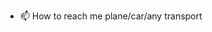 - 📫 How to reach me plane/car/any transport

<!---
DaftGits/DaftGits is a ✨ special ✨ repository because its `README.md` (this file) appears on your GitHub profile.
You can click the Preview link to take a look at your changes.
--->
